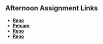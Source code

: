 ## Afternoon Assignment Links

-  **[Repo](https://github.com/ewood-coder/fs-journal)**
-  **[Petcare](https://ewood-coder.github.io/petcare/)**
-  **[Repo](https://github.com/ewood-coder/<ASSIGNMENT_REPO>)**
-  **[Repo](https://github.com/ewood-coder/<ASSIGNMENT_REPO>)**
